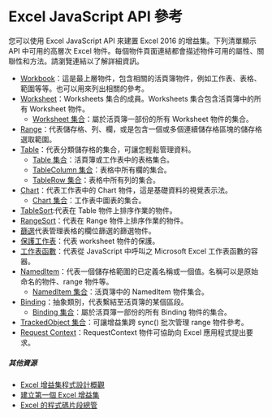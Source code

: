 # <a name="excel-javascript-api-reference"></a>Excel JavaScript API 參考

您可以使用 Excel JavaScript API 來建置 Excel 2016 的增益集。下列清單顯示 API 中可用的高層次 Excel 物件。每個物件頁面連結都會描述物件可用的屬性、關聯性和方法。請瀏覽連結以了解詳細資訊。

* [Workbook](../../reference/excel/workbook.md)：這是最上層物件，包含相關的活頁簿物件，例如工作表、表格、範圍等等。也可以用來列出相關的參考。
* [Worksheet](../../reference/excel/worksheet.md)：Worksheets 集合的成員。Worksheets 集合包含活頁簿中的所有 Worksheet 物件。
    * [Worksheet 集合](../../reference/excel/worksheetcollection.md)：屬於活頁簿一部份的所有 Worksheet 物件的集合。
* [Range](../../reference/excel/range.md)：代表儲存格、列、欄，或是包含一個或多個連續儲存格區塊的儲存格選取範圍。
* [Table](../../reference/excel/table.md)：代表分類儲存格的集合，可讓您輕鬆管理資料。
    * [Table 集合](../../reference/excel/tablecollection.md)：活頁簿或工作表中的表格集合。
    * [TableColumn 集合](../../reference/excel/tablecolumncollection.md)：表格中所有欄的集合。
    * [TableRow 集合](../../reference/excel/tablerowcollection.md)：表格中所有列的集合。
* [Chart](../../reference/excel/chart.md)：代表工作表中的 Chart 物件，這是基礎資料的視覺表示法。
    * [Chart 集合](../../reference/excel/chartcollection.md)：工作表中圖表的集合。
* [TableSort](../../reference/excel/tablesort.md):代表在 Table 物件上排序作業的物件。
* [RangeSort](../../reference/excel/rangesort.md)：代表在 Range 物件上排序作業的物件。
* [篩選](../../reference/excel/filter.md)代表管理表格的欄位篩選的篩選物件。
* [保護工作表](../../reference/excel/worksheetprotection.md)：代表 worksheet 物件的保護。
* [工作表函數](../../reference/excel/functions.md)：代表從 JavaScript 中呼叫之 Microsoft Excel 工作表函數的容器。
* [NamedItem](../../reference/excel/nameditem.md)：代表一個儲存格範圍的已定義名稱或一個值。名稱可以是原始命名的物件、range 物件等。
    * [NamedItem 集合](../../reference/excel/nameditemcollection.md)：活頁簿中的 NamedItem 物件集合。
* [Binding](../../reference/excel/binding.md)：抽象類別，代表繫結至活頁簿的某個區段。
    * [Binding 集合](../../reference/excel/bindingcollection.md)：屬於活頁簿一部份的所有 Binding 物件的集合。
* [TrackedObject 集合](../../reference/excel/trackedobjectscollection.md)：可讓增益集跨 sync() 批次管理 range 物件參考。
* [Request Context](../../reference/excel/requestcontext.md)：RequestContext 物件可協助向 Excel 應用程式提出要求。


##### <a name="additional-resources"></a>其他資源

*  [Excel 增益集程式設計概觀](excel-add-ins-javascript-programming-overview.md)
*  [建立第一個 Excel 增益集](build-your-first-excel-add-in.md)
*  [Excel 的程式碼片段總管](http://officesnippetexplorer.azurewebsites.net/#/snippets/excel)

